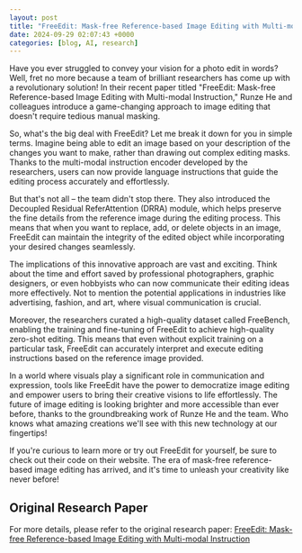 ```yaml
---
layout: post
title: "FreeEdit: Mask-free Reference-based Image Editing with Multi-modal Instruction"
date: 2024-09-29 02:07:43 +0000
categories: [blog, AI, research]
---
```

Have you ever struggled to convey your vision for a photo edit in words? Well, fret no more because a team of brilliant researchers has come up with a revolutionary solution! In their recent paper titled "FreeEdit: Mask-free Reference-based Image Editing with Multi-modal Instruction," Runze He and colleagues introduce a game-changing approach to image editing that doesn't require tedious manual masking.

So, what's the big deal with FreeEdit? Let me break it down for you in simple terms. Imagine being able to edit an image based on your description of the changes you want to make, rather than drawing out complex editing masks. Thanks to the multi-modal instruction encoder developed by the researchers, users can now provide language instructions that guide the editing process accurately and effortlessly.

But that's not all – the team didn't stop there. They also introduced the Decoupled Residual ReferAttention (DRRA) module, which helps preserve the fine details from the reference image during the editing process. This means that when you want to replace, add, or delete objects in an image, FreeEdit can maintain the integrity of the edited object while incorporating your desired changes seamlessly.

The implications of this innovative approach are vast and exciting. Think about the time and effort saved by professional photographers, graphic designers, or even hobbyists who can now communicate their editing ideas more effectively. Not to mention the potential applications in industries like advertising, fashion, and art, where visual communication is crucial.

Moreover, the researchers curated a high-quality dataset called FreeBench, enabling the training and fine-tuning of FreeEdit to achieve high-quality zero-shot editing. This means that even without explicit training on a particular task, FreeEdit can accurately interpret and execute editing instructions based on the reference image provided.

In a world where visuals play a significant role in communication and expression, tools like FreeEdit have the power to democratize image editing and empower users to bring their creative visions to life effortlessly. The future of image editing is looking brighter and more accessible than ever before, thanks to the groundbreaking work of Runze He and the team. Who knows what amazing creations we'll see with this new technology at our fingertips!

If you're curious to learn more or try out FreeEdit for yourself, be sure to check out their code on their website. The era of mask-free reference-based image editing has arrived, and it's time to unleash your creativity like never before!

## Original Research Paper
For more details, please refer to the original research paper:
[FreeEdit: Mask-free Reference-based Image Editing with Multi-modal Instruction](http://arxiv.org/abs/2409.18071v1)
